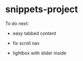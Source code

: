 
# snippets-project


To do next:

- easy tabbed content

- fix scroll nav

- lightbox with slider inside